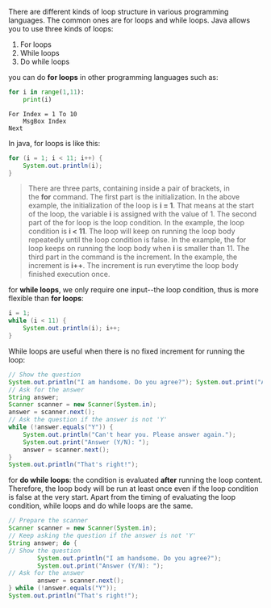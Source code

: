 There are different kinds of loop structure in various programming languages. The common ones are for loops and while loops. Java allows you to use three kinds of loops:

1.  For loops
2.  While loops
3.  Do while loops

you can do **for loops** in other programming languages such as:
```python
for i in range(1,11):
	print(i)
```
```excel vba
For Index = 1 To 10 
	MsgBox Index 
Next
```
In java, for loops is like this:
```java
for (i = 1; i < 11; i++) { 
	System.out.println(i); 
}
```
>There are three parts, containing inside a pair of brackets, in the **for** command. The first part is the initialization. In the above example, the initialization of the loop is **i = 1**. That means at the start of the loop, the variable **i** is assigned with the value of 1. The second part of the for loop is the loop condition. In the example, the loop condition is **i < 11**. The loop will keep on running the loop body repeatedly until the loop condition is false. In the example, the for loop keeps on running the loop body when **i** is smaller than 11. The third part in the command is the increment. In the example, the increment is **i++**. The increment is run everytime the loop body finished execution once.

for **while loops**, we only require one input--the loop condition, thus is more flexible than **for loops**:
```java
i = 1; 
while (i < 11) {
	System.out.println(i); i++; 
}
```
While loops are useful when there is no fixed increment for running the loop:
```java
// Show the question 
System.out.println("I am handsome. Do you agree?"); System.out.print("Answer (Y/N): "); 
// Ask for the answer 
String answer;
Scanner scanner = new Scanner(System.in); 
answer = scanner.next(); 
// Ask the question if the answer is not 'Y' 
while (!answer.equals("Y")) { 
	System.out.println("Can't hear you. Please answer again."); 
	System.out.print("Answer (Y/N): ");
	answer = scanner.next(); 
} 
System.out.println("That's right!");
```

for **do while loops**:
the condition is evaluated **after** running the loop content. Therefore, the loop body will be run at least once even if the loop condition is false at the very start. Apart from the timing of evaluating the loop condition, while loops and do while loops are the same.
```java
// Prepare the scanner 
Scanner scanner = new Scanner(System.in); 
// Keep asking the question if the answer is not 'Y' 
String answer; do { 
// Show the question 
		System.out.println("I am handsome. Do you agree?");
		System.out.print("Answer (Y/N): "); 
// Ask for the answer 
		answer = scanner.next(); 
} while (!answer.equals("Y"));
System.out.println("That's right!");
```
